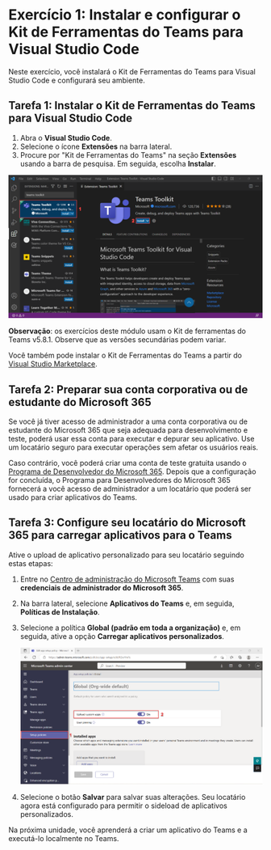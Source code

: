 # Exercício 1: Instalar e configurar o Kit de Ferramentas do Teams para Visual Studio Code

Neste exercício, você instalará o Kit de Ferramentas do Teams para Visual Studio Code e configurará seu ambiente.

## Tarefa 1: Instalar o Kit de Ferramentas do Teams para Visual Studio Code

1. Abra o **Visual Studio Code**.
2. Selecione o ícone **Extensões** na barra lateral.
3. Procure por "Kit de Ferramentas do Teams" na seção **Extensões** usando a barra de pesquisa. Em seguida, escolha **Instalar**.

![Captura de tela da instalação do Kit de Ferramentas do Teams para Visual Studio Code.](../../media/teams-toolkit-install.png)

**Observação**: os exercícios deste módulo usam o Kit de ferramentas do Teams v5.8.1. Observe que as versões secundárias podem variar.

Você também pode instalar o Kit de Ferramentas do Teams a partir do [Visual Studio Marketplace](https://marketplace.visualstudio.com/items?itemName=TeamsDevApp.ms-teams-vscode-extension).

## Tarefa 2: Preparar sua conta corporativa ou de estudante do Microsoft 365

Se você já tiver acesso de administrador a uma conta corporativa ou de estudante do Microsoft 365 que seja adequada para desenvolvimento e teste, poderá usar essa conta para executar e depurar seu aplicativo. Use um locatário seguro para executar operações sem afetar os usuários reais.

Caso contrário, você poderá criar uma conta de teste gratuita usando o [Programa de Desenvolvedor do Microsoft 365](https://aka.ms/m365developers).  Depois que a configuração for concluída, o Programa para Desenvolvedores do Microsoft 365 fornecerá a você acesso de administrador a um locatário que poderá ser usado para criar aplicativos do Teams.

## Tarefa 3: Configure seu locatário do Microsoft 365 para carregar aplicativos para o Teams

Ative o upload de aplicativo personalizado para seu locatário seguindo estas etapas:

1. Entre no [Centro de administração do Microsoft Teams](https://admin.teams.microsoft.com) com suas **credenciais de administrador do Microsoft 365**.

2. Na barra lateral, selecione **Aplicativos do Teams** e, em seguida, **Políticas de Instalação**.

3. Selecione a política **Global (padrão em toda a organização)** e, em seguida, ative a opção **Carregar aplicativos personalizados**.

   ![Captura de tela da configuração do upload de aplicativos personalizados.](../../media/configure-upload-apps.png)

4. Selecione o botão **Salvar** para salvar suas alterações. Seu locatário agora está configurado para permitir o sideload de aplicativos personalizados.

Na próxima unidade, você aprenderá a criar um aplicativo do Teams e a executá-lo localmente no Teams.
